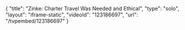 {
    "title": "Zinke: Charter Travel Was Needed and Ethical",
    "type": "solo",
    "layout": "iframe-static",
    "videoId": "123186697",
    "url": "\/tvpembed\/123186697"
}